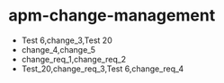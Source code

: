 # apm-change-management
* Test 6,change_3,Test 20
* change_4,change_5
* change_req_1,change_req_2
* Test_20,change_req_3,Test 6,change_req_4
